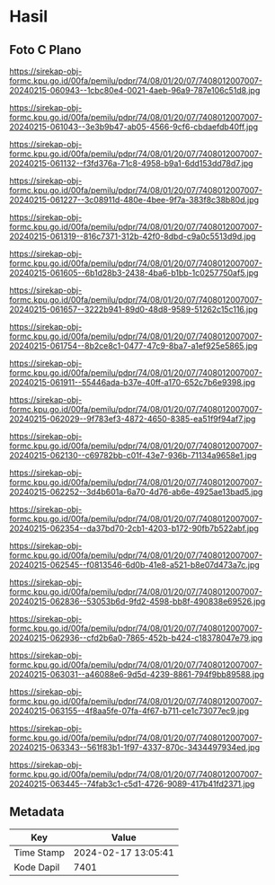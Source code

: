 # Hasil

## Foto C Plano

https://sirekap-obj-formc.kpu.go.id/00fa/pemilu/pdpr/74/08/01/20/07/7408012007007-20240215-060943--1cbc80e4-0021-4aeb-96a9-787e106c51d8.jpg

https://sirekap-obj-formc.kpu.go.id/00fa/pemilu/pdpr/74/08/01/20/07/7408012007007-20240215-061043--3e3b9b47-ab05-4566-9cf6-cbdaefdb40ff.jpg

https://sirekap-obj-formc.kpu.go.id/00fa/pemilu/pdpr/74/08/01/20/07/7408012007007-20240215-061132--f3fd376a-71c8-4958-b9a1-6dd153dd78d7.jpg

https://sirekap-obj-formc.kpu.go.id/00fa/pemilu/pdpr/74/08/01/20/07/7408012007007-20240215-061227--3c08911d-480e-4bee-9f7a-383f8c38b80d.jpg

https://sirekap-obj-formc.kpu.go.id/00fa/pemilu/pdpr/74/08/01/20/07/7408012007007-20240215-061319--816c7371-312b-42f0-8dbd-c9a0c5513d9d.jpg

https://sirekap-obj-formc.kpu.go.id/00fa/pemilu/pdpr/74/08/01/20/07/7408012007007-20240215-061605--6b1d28b3-2438-4ba6-b1bb-1c0257750af5.jpg

https://sirekap-obj-formc.kpu.go.id/00fa/pemilu/pdpr/74/08/01/20/07/7408012007007-20240215-061657--3222b941-89d0-48d8-9589-51262c15c116.jpg

https://sirekap-obj-formc.kpu.go.id/00fa/pemilu/pdpr/74/08/01/20/07/7408012007007-20240215-061754--8b2ce8c1-0477-47c9-8ba7-a1ef925e5865.jpg

https://sirekap-obj-formc.kpu.go.id/00fa/pemilu/pdpr/74/08/01/20/07/7408012007007-20240215-061911--55446ada-b37e-40ff-a170-652c7b6e9398.jpg

https://sirekap-obj-formc.kpu.go.id/00fa/pemilu/pdpr/74/08/01/20/07/7408012007007-20240215-062029--9f783ef3-4872-4650-8385-ea51f9f94af7.jpg

https://sirekap-obj-formc.kpu.go.id/00fa/pemilu/pdpr/74/08/01/20/07/7408012007007-20240215-062130--c69782bb-c01f-43e7-936b-71134a9658e1.jpg

https://sirekap-obj-formc.kpu.go.id/00fa/pemilu/pdpr/74/08/01/20/07/7408012007007-20240215-062252--3d4b601a-6a70-4d76-ab6e-4925ae13bad5.jpg

https://sirekap-obj-formc.kpu.go.id/00fa/pemilu/pdpr/74/08/01/20/07/7408012007007-20240215-062354--da37bd70-2cb1-4203-b172-90fb7b522abf.jpg

https://sirekap-obj-formc.kpu.go.id/00fa/pemilu/pdpr/74/08/01/20/07/7408012007007-20240215-062545--f0813546-6d0b-41e8-a521-b8e07d473a7c.jpg

https://sirekap-obj-formc.kpu.go.id/00fa/pemilu/pdpr/74/08/01/20/07/7408012007007-20240215-062836--53053b6d-9fd2-4598-bb8f-490838e69526.jpg

https://sirekap-obj-formc.kpu.go.id/00fa/pemilu/pdpr/74/08/01/20/07/7408012007007-20240215-062936--cfd2b6a0-7865-452b-b424-c18378047e79.jpg

https://sirekap-obj-formc.kpu.go.id/00fa/pemilu/pdpr/74/08/01/20/07/7408012007007-20240215-063031--a46088e6-9d5d-4239-8861-794f9bb89588.jpg

https://sirekap-obj-formc.kpu.go.id/00fa/pemilu/pdpr/74/08/01/20/07/7408012007007-20240215-063155--4f8aa5fe-07fa-4f67-b711-ce1c73077ec9.jpg

https://sirekap-obj-formc.kpu.go.id/00fa/pemilu/pdpr/74/08/01/20/07/7408012007007-20240215-063343--561f83b1-1f97-4337-870c-3434497934ed.jpg

https://sirekap-obj-formc.kpu.go.id/00fa/pemilu/pdpr/74/08/01/20/07/7408012007007-20240215-063445--74fab3c1-c5d1-4726-9089-417b41fd2371.jpg


## Metadata

| Key        | Value               |
| ---------- | ------------------- |
| Time Stamp | 2024-02-17 13:05:41 |
| Kode Dapil | 7401                |



